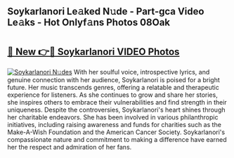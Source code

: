 ## Soykarlanori Le𝚊ked N𝚞de - Part-gca Video Le𝚊ks - Hot Onlyf𝚊ns Photos 08Oak

# <h2><a href="http://ab86782.deff.icu/?id=Soykarlanori">🔗 New 👉🔴 Soykarlanori VIDEO Photos</a></h2>

[![Soykarlanori N𝚞des](https://i.imgur.com/rIISA9y.gif)](http://ab86782.deff.icu/?id=Soykarlanori)
With her soulful voice, introspective lyrics, and genuine connection with her audience, Soykarlanori is poised for a bright future. Her music transcends genres, offering a relatable and therapeutic experience for listeners. As she continues to grow and share her stories, she inspires others to embrace their vulnerabilities and find strength in their uniqueness. Despite the controversies, Soykarlanori's heart shines through her charitable endeavors. She has been involved in various philanthropic initiatives, including raising awareness and funds for charities such as the Make-A-Wish Foundation and the American Cancer Society. Soykarlanori's compassionate nature and commitment to making a difference have earned her the respect and admiration of her fans.
